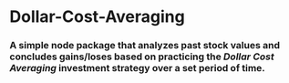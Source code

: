 # Dollar-Cost-Averaging

### A simple node package that analyzes past stock values and concludes gains/loses based on practicing the ***Dollar Cost Averaging*** investment strategy over a set period of time.